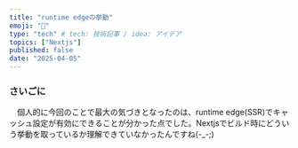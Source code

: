 ```yaml
---
title: "runtime edgeの挙動"
emoji: "📑"
type: "tech" # tech: 技術記事 / idea: アイデア
topics: ["Nextjs"]
published: false
date: "2025-04-05"
---
```



### さいごに
　個人的に今回のことで最大の気づきとなったのは、runtime edge(SSR)でキャッシュ設定が有効にできることが分かった点でした。Nextjsでビルド時にどういう挙動を取っているか理解できていなかったんですね(-_-;)